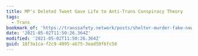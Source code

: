 ```yaml
---
title: MP's Deleted Tweet Gave Life to Anti-Trans Conspiracy Theory
tags:
  - Trans
bookmark_of: 'https://transsafety.network/posts/shelter-murder-fake-news/'
date: '2021-05-02T11:50:26.364Z'
modified: '2021-05-02T11:50:26.364Z'
guid: 18f3a1ca-f2c9-4995-ab75-3ead50f6fc58
---
```

 
